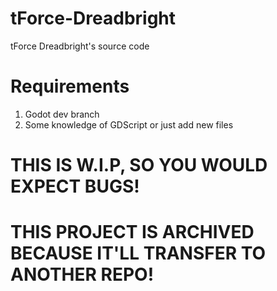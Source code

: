 # tForce-Dreadbright
tForce Dreadbright's source code
# Requirements
1. Godot dev branch
2. Some knowledge of GDScript or just add new files
# THIS IS W.I.P, SO YOU WOULD EXPECT BUGS!
# THIS PROJECT IS ARCHIVED BECAUSE IT'LL TRANSFER TO ANOTHER REPO!
